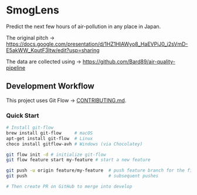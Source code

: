 # SmogLens
Predict the next few hours of air-pollution in any place in Japan. 

The original pitch -> https://docs.google.com/presentation/d/1HZ1HlAWyo8_HaEVPiJ0_i2sVmD-E5akWW_KputF3Itw/edit?usp=sharing

The data are collected using -> https://github.com/Bard89/air-quality-pipeline

## Development Workflow
This project uses Git Flow -> [CONTRIBUTING.md](CONTRIBUTING.md). 

### Quick Start

```bash
# Install git-flow
brew install git-flow     # macOS
apt-get install git-flow  # Linux
choco install gitflow-avh # Windows (via Chocolatey)

git flow init -d # initialize git-flow
git flow feature start my-feature # start a new feature

git push -u origin feature/my-feature  # push feature branch for the first time (-u sets upstream tracking)
git push                               # subsequent pushes

# Then create PR on GitHub to merge into develop
```
